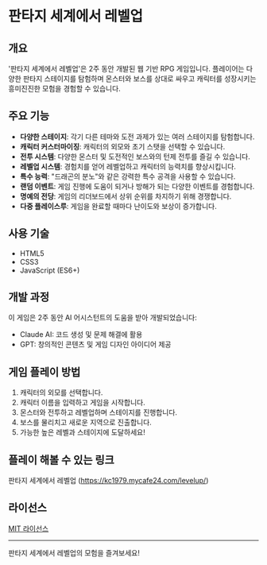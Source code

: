 # 판타지 세계에서 레벨업

## 개요
'판타지 세계에서 레벨업'은 2주 동안 개발된 웹 기반 RPG 게임입니다. 
플레이어는 다양한 판타지 스테이지를 탐험하며 몬스터와 보스를 상대로 싸우고 캐릭터를 성장시키는 흥미진진한 모험을 경험할 수 있습니다.

## 주요 기능
- **다양한 스테이지**: 각기 다른 테마와 도전 과제가 있는 여러 스테이지를 탐험합니다.
- **캐릭터 커스터마이징**: 캐릭터의 외모와 초기 스탯을 선택할 수 있습니다.
- **전투 시스템**: 다양한 몬스터 및 도전적인 보스와의 턴제 전투를 즐길 수 있습니다.
- **레벨업 시스템**: 경험치를 얻어 레벨업하고 캐릭터의 능력치를 향상시킵니다.
- **특수 능력**: "드래곤의 분노"와 같은 강력한 특수 공격을 사용할 수 있습니다.
- **랜덤 이벤트**: 게임 진행에 도움이 되거나 방해가 되는 다양한 이벤트를 경험합니다.
- **명예의 전당**: 게임의 리더보드에서 상위 순위를 차지하기 위해 경쟁합니다.
- **다중 플레이스루**: 게임을 완료할 때마다 난이도와 보상이 증가합니다.

## 사용 기술
- HTML5
- CSS3
- JavaScript (ES6+)

## 개발 과정
이 게임은 2주 동안 AI 어시스턴트의 도움을 받아 개발되었습니다:
- Claude AI: 코드 생성 및 문제 해결에 활용
- GPT: 창의적인 콘텐츠 및 게임 디자인 아이디어 제공

## 게임 플레이 방법
1. 캐릭터의 외모를 선택합니다.
2. 캐릭터 이름을 입력하고 게임을 시작합니다.
3. 몬스터와 전투하고 레벨업하며 스테이지를 진행합니다.
4. 보스를 물리치고 새로운 지역으로 진출합니다.
5. 가능한 높은 레벨과 스테이지에 도달하세요!

## 플레이 해볼 수 있는 링크
판타지 세계에서 레벨업 (https://kc1979.mycafe24.com/levelup/)

## 라이선스
[MIT 라이선스](https://opensource.org/licenses/MIT)

---

판타지 세계에서 레벨업의 모험을 즐겨보세요!
